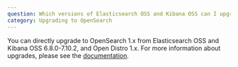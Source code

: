 ```yaml
---
question: Which versions of Elasticsearch OSS and Kibana OSS can I upgrade from to OpenSearch and OpenSearch Dashboards, directly?
category: Upgrading to OpenSearch
---
```

You can directly upgrade to OpenSearch 1.x from Elasticsearch OSS and Kibana OSS 6.8.0-7.10.2, and Open Distro 1.x. For more information about upgrades, please see the [documentation](https://opensearch.org/docs/latest/upgrade-to/upgrade-to/).
